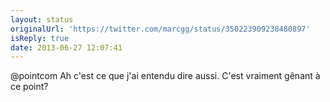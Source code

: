 ```yaml
---
layout: status
originalUrl: 'https://twitter.com/marcgg/status/350223909238480897'
isReply: true
date: 2013-06-27 12:07:41
---
```


@pointcom Ah c'est ce que j'ai entendu dire aussi. C'est vraiment gênant à ce point?
